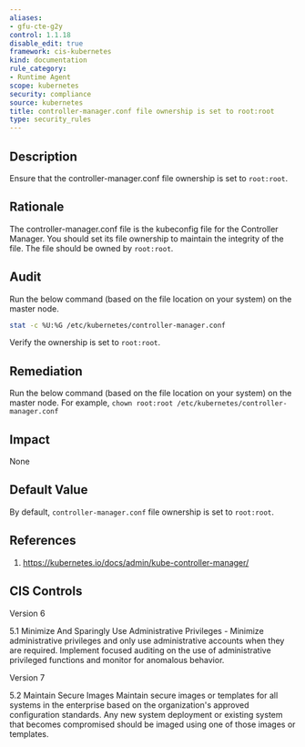 ```yaml
---
aliases:
- gfu-cte-g2y
control: 1.1.18
disable_edit: true
framework: cis-kubernetes
kind: documentation
rule_category:
- Runtime Agent
scope: kubernetes
security: compliance
source: kubernetes
title: controller-manager.conf file ownership is set to root:root
type: security_rules
---
```


## Description

Ensure that the controller-manager.conf file ownership is set to `root:root`.

## Rationale

The controller-manager.conf file is the kubeconfig file for the Controller Manager. You should set its file ownership to maintain the integrity of the file. The file should be owned by `root:root`.

## Audit

Run the below command (based on the file location on your system) on the master node.

```bash
stat -c %U:%G /etc/kubernetes/controller-manager.conf
```

Verify the ownership is set to `root:root`.

## Remediation

Run the below command (based on the file location on your system) on the master node. For example, `chown root:root /etc/kubernetes/controller-manager.conf`

## Impact

None

## Default Value

By default, `controller-manager.conf` file ownership is set to `root:root`.

## References

1. https://kubernetes.io/docs/admin/kube-controller-manager/

## CIS Controls

Version 6

5.1 Minimize And Sparingly Use Administrative Privileges - Minimize administrative privileges and only use administrative accounts when they are required. Implement focused auditing on the use of administrative privileged functions and monitor for anomalous behavior.

Version 7

5.2 Maintain Secure Images Maintain secure images or templates for all systems in the enterprise based on the organization's approved configuration standards. Any new system deployment or existing system that becomes compromised should be imaged using one of those images or templates.
